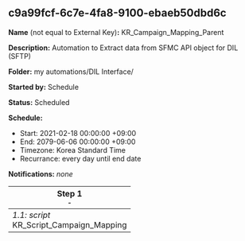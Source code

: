 ## c9a99fcf-6c7e-4fa8-9100-ebaeb50dbd6c

**Name** (not equal to External Key)**:** KR_Campaign_Mapping_Parent

**Description:** Automation to Extract data from SFMC API object for DIL (SFTP)

**Folder:** my automations/DIL Interface/

**Started by:** Schedule

**Status:** Scheduled

**Schedule:**

* Start: 2021-02-18 00:00:00 +09:00
* End: 2079-06-06 00:00:00 +09:00
* Timezone: Korea Standard Time
* Recurrance: every day until end date

**Notifications:** _none_


| Step 1<br>_<small>-</small>_ |
| --- |
| _1.1: script_<br>KR_Script_Campaign_Mapping |
